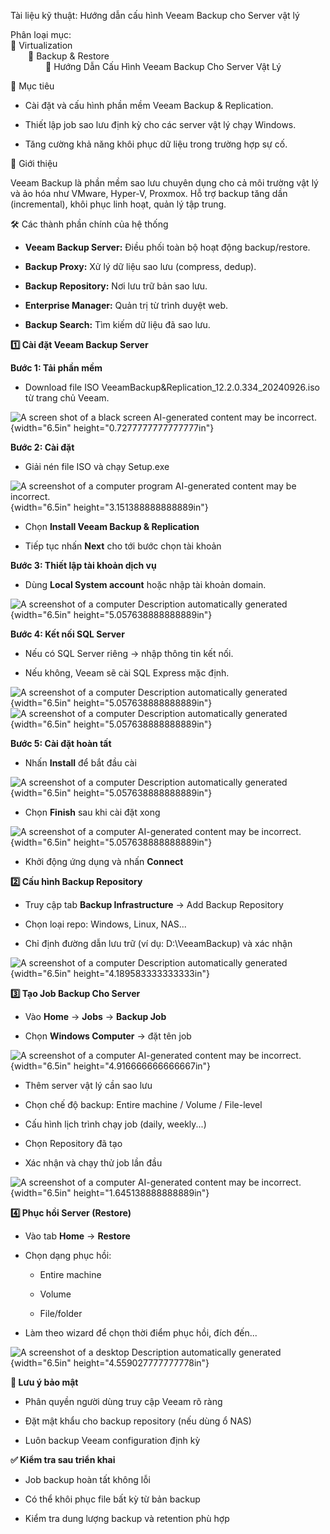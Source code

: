 Tài liệu kỹ thuật: Hướng dẫn cấu hình Veeam Backup cho Server vật lý

Phân loại mục:\
📁 Virtualization\
  📁 Backup & Restore\
    📄 Hướng Dẫn Cấu Hình Veeam Backup Cho Server Vật Lý

🌟 Mục tiêu

-   Cài đặt và cấu hình phần mềm Veeam Backup & Replication.

-   Thiết lập job sao lưu định kỳ cho các server vật lý chạy Windows.

-   Tăng cường khả năng khôi phục dữ liệu trong trường hợp sự cố.

🧩 Giới thiệu

Veeam Backup là phần mềm sao lưu chuyên dụng cho cả môi trường vật lý và
ảo hóa như VMware, Hyper-V, Proxmox. Hỗ trợ backup tăng dần
(incremental), khôi phục linh hoạt, quản lý tập trung.

🛠️ Các thành phần chính của hệ thống

-   **Veeam Backup Server:** Điều phối toàn bộ hoạt động backup/restore.

-   **Backup Proxy:** Xử lý dữ liệu sao lưu (compress, dedup).

-   **Backup Repository:** Nơi lưu trữ bản sao lưu.

-   **Enterprise Manager:** Quản trị từ trình duyệt web.

-   **Backup Search:** Tìm kiếm dữ liệu đã sao lưu.

**1️⃣ Cài đặt Veeam Backup Server**

**Bước 1: Tải phần mềm**

-   Download file ISO VeeamBackup&Replication_12.2.0.334_20240926.iso từ
    trang chủ Veeam.

![A screen shot of a black screen AI-generated content may be
incorrect.](../images/media/image1.png){width="6.5in"
height="0.7277777777777777in"}

**Bước 2: Cài đặt**

-   Giải nén file ISO và chạy Setup.exe

![A screenshot of a computer program AI-generated content may be
incorrect.](media/image2.png){width="6.5in"
height="3.151388888888889in"}

-   Chọn **Install Veeam Backup & Replication**

-   Tiếp tục nhấn **Next** cho tới bước chọn tài khoản

**Bước 3: Thiết lập tài khoản dịch vụ**

-   Dùng **Local System account** hoặc nhập tài khoản domain.

![A screenshot of a computer Description automatically
generated](media/image3.png){width="6.5in" height="5.057638888888889in"}

**Bước 4: Kết nối SQL Server**

-   Nếu có SQL Server riêng → nhập thông tin kết nối.

-   Nếu không, Veeam sẽ cài SQL Express mặc định.

![A screenshot of a computer Description automatically
generated](media/image4.png){width="6.5in"
height="5.057638888888889in"}![A screenshot of a computer Description
automatically generated](media/image5.png){width="6.5in"
height="5.057638888888889in"}

**Bước 5: Cài đặt hoàn tất**

-   Nhấn **Install** để bắt đầu cài

![A screenshot of a computer Description automatically
generated](media/image6.png){width="6.5in" height="5.057638888888889in"}

-   Chọn **Finish** sau khi cài đặt xong

![A screenshot of a computer AI-generated content may be
incorrect.](media/image7.png){width="6.5in"
height="5.057638888888889in"}

-   Khởi động ứng dụng và nhấn **Connect**

**2️⃣ Cấu hình Backup Repository**

-   Truy cập tab **Backup Infrastructure** → Add Backup Repository

-   Chọn loại repo: Windows, Linux, NAS\...

-   Chỉ định đường dẫn lưu trữ (ví dụ: D:\\VeeamBackup) và xác nhận

![A screenshot of a computer Description automatically
generated](media/image8.png){width="6.5in" height="4.189583333333333in"}

**3️⃣ Tạo Job Backup Cho Server**

-   Vào **Home** → **Jobs** → **Backup Job**

-   Chọn **Windows Computer** → đặt tên job

![A screenshot of a computer AI-generated content may be
incorrect.](media/image9.png){width="6.5in"
height="4.916666666666667in"}

-   Thêm server vật lý cần sao lưu

-   Chọn chế độ backup: Entire machine / Volume / File-level

-   Cấu hình lịch trình chạy job (daily, weekly\...)

-   Chọn Repository đã tạo

-   Xác nhận và chạy thử job lần đầu

![A screenshot of a computer AI-generated content may be
incorrect.](media/image10.png){width="6.5in"
height="1.645138888888889in"}

**4️⃣ Phục hồi Server (Restore)**

-   Vào tab **Home** → **Restore**

-   Chọn dạng phục hồi:

    -   Entire machine

    -   Volume

    -   File/folder

-   Làm theo wizard để chọn thời điểm phục hồi, đích đến\...

![A screenshot of a desktop Description automatically
generated](media/image11.png){width="6.5in"
height="4.559027777777778in"}

**🔐 Lưu ý bảo mật**

-   Phân quyền người dùng truy cập Veeam rõ ràng

-   Đặt mật khẩu cho backup repository (nếu dùng ổ NAS)

-   Luôn backup Veeam configuration định kỳ

**✅ Kiểm tra sau triển khai**

-   Job backup hoàn tất không lỗi

-   Có thể khôi phục file bất kỳ từ bản backup

-   Kiểm tra dung lượng backup và retention phù hợp
